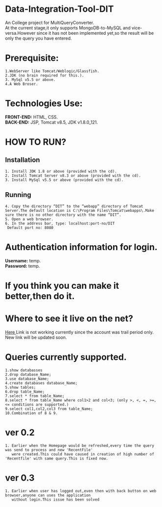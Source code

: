 # Data-Integration-Tool-DIT
An College project for  MultiQueryConverter.  
At the current stage,it only supports MongoDB-to-MySQL and vice-versa.However since it has not been implemented yet,so the result will be only the query you have entered.   
# Prerequisite:  
    1.WebServer like Tomcat/Weblogic/Glassfish.
    2.JDK (no brain required for this.).
    3. MySql v5.5 or above.
    4.A Web Broser.
    
# Technologies Use:  
  **FRONT-END:** HTML, CSS.  
  **BACK-END:** JSP, Tomcat v8.5, JDK v1.8.0_121.
    
# HOW TO RUN?  
 ## Installation
    1. Install JDK 1.8 or above (provided with the cd).
    2. Install Tomcat Server v8.3 or above (provided with the cd).
    3. Install MySql v5.5 or above (provided with the cd).
## Running
    4. Copy the directory “DIT” to the “webapp” directory of Tomcat Server.The default location is C:\Program Files\Tomcat\webapps\.Make    sure there is no other directory with the name “DIT”.
    5. Open a web browser.
    6. In the address bar, type: localhost:port-no/DIT
     Default port no: 8080
  
 
# Authentication information for login.  
  **Username:** temp.  
  **Password:** temp.  
   
# If you think you can make it better,then do it.  
# Where to see it live on the net?  
 [ Here ](http://testing-env.cloud.hostnet.nl/DIT/) Link is not working currently since the account was trail period only.  
            New link will be updated soon.  
# Queries currently supported.  
    1.show databasses
    2.drop database_Name;
    3.use database_Name;
    4.create databases database_Name;
    5.show tables;
    6.drop table_Name;
    7.select * from table_Name;
    8.select * from table_Name where col1>2 and col<3; (only >, <, =, >=, <= conditions are supported.)
    9.select col1,col2,col3 from table_Name;
    10.Combination of 8 & 9.
  
# ver 0.2  
    1. Earlier when the Homepage would be refreshed,every time the query was send to process and new 'RecentFile'  
       were created.This could have caused in creation of high number of 'Recentfile' with same query.This is fixed now.  
# ver 0.3
    1. Earlier when user has logged out,even then with back button on web browser,anyone can uses the application  
       without login.This issue has been solved
